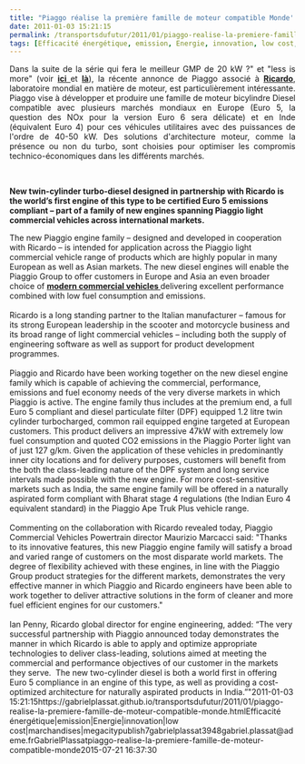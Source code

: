 ```yaml
---
title: "Piaggo réalise la première famille de moteur compatible Monde''"
date: 2011-01-03 15:21:15
permalink: /transportsdufutur/2011/01/piaggo-realise-la-premiere-famille-de-moteur-compatible-monde.html
tags: [Efficacité énergétique, emission, Energie, innovation, low cost, marchandises, megacity]
---
```


<p style="text-align: justify">Dans la suite de la série qui fera le meilleur GMP de 20 kW ?" et "less is more" (voir <strong><a href="https://gabrielplassat.github.io/transportsdufutur/2010/01/qui-sera-capable-de-faire-un-gmp-de-20-kw-au-meilleur-prix-.html"" target=""_blank"">ici </a></strong>et <strong><a href="https://gabrielplassat.github.io/transportsdufutur/2010/03/less-is-more-2.html"" target=""_blank"">là</a></strong>), la récente annonce de Piaggo associé à <strong><a href=""http://www.ricardo.com/News--Media/Press-releases/News-releases1/2010/Ricardo-cooperates-with-Piaggio-on-development-of-clean-and-fuel-efficient-light-commercial-vehicle-engine-family/"" target=""_blank"">Ricardo</a></strong>, laboratoire mondial en matière de moteur, est particulièrement intéressante. Piaggo vise à développer et produire une famille de moteur bicylindre Diesel compatible avec plusieurs marchés mondiaux en Europe (Euro 5, la question des NOx pour la version Euro 6 sera délicate) et en Inde (équivalent Euro 4) pour ces véhicules utilitaires avec des puissances de l'ordre de 40-50 kW. Des solutions d'architecture moteur, comme la présence ou non du turbo, sont choisies pour optimiser les compromis technico-économiques dans les différents marchés.</p> <p style=""text-align: justify""><a href="https://gabrielplassat.github.io/transportsdufutur/wp-content/uploads/sites/6/old/6a0120a66d2ad4970b0148c744d1db970c-800wi.jpg"" rel=""lightbox""><img alt=""Piaggo2"" class=""asset  asset-image at-xid-6a0120a66d2ad4970b0148c744d1db970c"" src=""/wp-content/uploads/sites/6/old/6a0120a66d2ad4970b0148c744d1db970c-500wi.jpg"" style=""margin-left: automargin-right: auto"" title=""Piaggo2"" /></a> </p> <p style=""text-align: justify""><strong>New twin-cylinder turbo-diesel designed in partnership with Ricardo is the world’s first engine of this type to be certified Euro 5 emissions compliant – part of a family of new engines spanning Piaggio light commercial vehicles across international markets. </strong></p>  <!--more-->  The new Piaggio engine family – designed and developed in cooperation with Ricardo – is intended for application across the Piaggio light commercial vehicle range of products which are highly popular in many European as well as Asian markets. The new diesel engines will enable the Piaggio Group to offer customers in Europe and Asia an even broader choice of <strong><a href=""http://piaggio.co.in/Category/products/choose-your-ape.aspx"" target=""_blank"">modern commercial vehicles </a></strong>delivering excellent performance combined with low fuel consumption and emissions.<br /><br />Ricardo is a long standing partner to the Italian manufacturer – famous for its strong European leadership in the scooter and motorcycle business and its broad range of light commercial vehicles – including both the supply of engineering software as well as support for product development programmes.<br /><br />Piaggio and Ricardo have been working together on the new diesel engine family which is capable of achieving the commercial, performance, emissions and fuel economy needs of the very diverse markets in which Piaggio is active. The engine family thus includes at the premium end, a full Euro 5 compliant and diesel particulate filter (DPF) equipped 1.2 litre twin cylinder turbocharged, common rail equipped engine targeted at European customers. This product delivers an impressive 47kW with extremely low fuel consumption and quoted CO2 emissions in the Piaggio Porter light van of just 127 g/km. Given the application of these vehicles in predominantly inner city locations and for delivery purposes, customers will benefit from the both the class-leading nature of the DPF system and long service intervals made possible with the new engine. For more cost-sensitive markets such as India, the same engine family will be offered in a naturally aspirated form compliant with Bharat stage 4 regulations (the Indian Euro 4 equivalent standard) in the Piaggio Ape Truk Plus vehicle range.<br /><br />Commenting on the collaboration with Ricardo revealed today, Piaggio Commercial Vehicles Powertrain director Maurizio Marcacci said: "Thanks to its innovative features, this new Piaggio engine family will satisfy a broad and varied range of customers on the most disparate world markets. The degree of flexibility achieved with these engines, in line with the Piaggio Group product strategies for the different markets, demonstrates the very effective manner in which Piaggio and Ricardo engineers have been able to work together to deliver attractive solutions in the form of cleaner and more fuel efficient engines for our customers."<br /><br />Ian Penny, Ricardo global director for engine engineering, added: “The very successful partnership with Piaggio announced today demonstrates the manner in which Ricardo is able to apply and optimize appropriate technologies to deliver class-leading, solutions aimed at meeting the commercial and performance objectives of our customer in the markets they serve.  The new two-cylinder diesel is both a world first in offering Euro 5 compliance in an engine of this type, as well as providing a cost-optimized architecture for naturally aspirated products in India.”"2011-01-03 15:21:15https://gabrielplassat.github.io/transportsdufutur/2011/01/piaggo-realise-la-premiere-famille-de-moteur-compatible-monde.htmlEfficacité énergétique|emission|Energie|innovation|low cost|marchandises|megacitypublish7gabrielplassat3948gabriel.plassat@ademe.frGabrielPlassatpiaggo-realise-la-premiere-famille-de-moteur-compatible-monde2015-07-21 16:37:30
